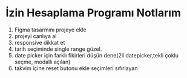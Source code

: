 # İzin Hesaplama Programı Notlarım

1. Figma tasarmını projeye ekle
2. projeyi canlıya al
3. responsive dikkat et
4. tarih seçiminde single range güzel.
5. date picker için farklı fikirleri düşün dene(2li datepicker,tekli çoklu seçme, modallı açılan)
6. takvim içine reset butonu ekle seçimleri sıfırlayan
